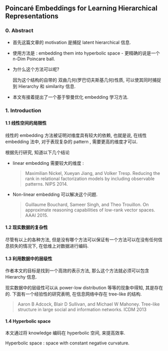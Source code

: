 ## Poincaré Embeddings for Learning Hierarchical Representations



### 0. Abstract 

- 首先这篇文章的 motivation 是捕捉 latent hierarchical 信息. 

- 使用方法是 : embedding them into hyperbolic space - 更精确的说是一个 n-Dim Poincare ball. 

- 为什么这个方法可以呢? 

  因为这个结构的自带的 双曲几何(罗巴切夫斯基几何)性质, 可以使其同时捕捉到 Hierarchy 和 similarity 信息. 

- 本文有接着提出了一个基于黎曼优化 embedding 学习方法. 



### 1. Introduction

#### 1.1 线性空间的局限性

线性的 embedding 方法被证明对维度具有较大的依赖, 也就是说, 在线性 embedding 法中, 对于表现复杂的 pattern , 需要更高的维度才可以. 

根据先行研究, 知道以下几个结论

- linear embedding 需要较大的维度 :

  > Maximilian Nickel, Xueyan Jiang, and Volker Tresp. Reducing the rank in relational factorization models by including observable patterns.  NIPS 2014. 

- Non-linear embedding 可以解决这个问题. 

  > Guillaume Bouchard, Sameer Singh, and Theo Trouillon. On approximate reasoning capabilities of low-rank vector spaces. AAAI 2015. 

#### 1.2 现实数据的复杂性

尽管有以上的各种方法, 但是没有哪个方法可以保证有一个方法可以在没有任何信息损失的情况下, 在低维上对数据进行编码. 

#### 1.3 利用数据中的层级性

作者本文的目标是找到一个高效的表示方法, 那么这个方法就必须可以包含 Hierarchy 信息. 

现实数据中的层级性可以从 power-low distribution 等等的现象中得知, 其是存在的. 下面有一个经验性的研究表明, 在信息网络中存在 tree-like 的结构. 

> Aaron B Adcock, Blair D Sullivan, and Michael W Mahoney. Tree-like structure in large social and information networks. ICDM 2013

#### 1.4 Hyperbolic space

本文通过将 knowledge 编码在 hyperbolic 空间, 来提高效率. 

Hyperbolic space : space with constant negative curvature. 